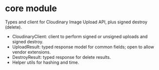 # core module

Types and client for Cloudinary Image Upload API, plus signed destroy (delete).

- CloudinaryClient: client to perform signed or unsigned uploads and signed destroy.
- UploadResult: typed response model for common fields; open to allow vendor extensions.
- DestroyResult: typed response for delete results.
- Helper utils for hashing and time.
